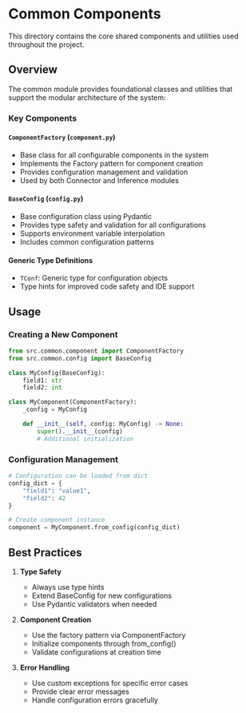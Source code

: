 # Common Components

This directory contains the core shared components and utilities used throughout the project.

## Overview

The common module provides foundational classes and utilities that support the modular architecture of the system:

### Key Components

#### `ComponentFactory` (`component.py`)
- Base class for all configurable components in the system
- Implements the Factory pattern for component creation
- Provides configuration management and validation
- Used by both Connector and Inference modules

#### `BaseConfig` (`config.py`)
- Base configuration class using Pydantic
- Provides type safety and validation for all configurations
- Supports environment variable interpolation
- Includes common configuration patterns

#### Generic Type Definitions
- `TConf`: Generic type for configuration objects
- Type hints for improved code safety and IDE support

## Usage

### Creating a New Component

```python
from src.common.component import ComponentFactory
from src.common.config import BaseConfig

class MyConfig(BaseConfig):
    field1: str
    field2: int

class MyComponent(ComponentFactory):
    _config = MyConfig

    def __init__(self, config: MyConfig) -> None:
        super().__init__(config)
        # Additional initialization
```

### Configuration Management

```python
# Configuration can be loaded from dict
config_dict = {
    "field1": "value1",
    "field2": 42
}

# Create component instance
component = MyComponent.from_config(config_dict)
```

## Best Practices

1. **Type Safety**
   - Always use type hints
   - Extend BaseConfig for new configurations
   - Use Pydantic validators when needed

2. **Component Creation**
   - Use the factory pattern via ComponentFactory
   - Initialize components through from_config()
   - Validate configurations at creation time

3. **Error Handling**
   - Use custom exceptions for specific error cases
   - Provide clear error messages
   - Handle configuration errors gracefully

